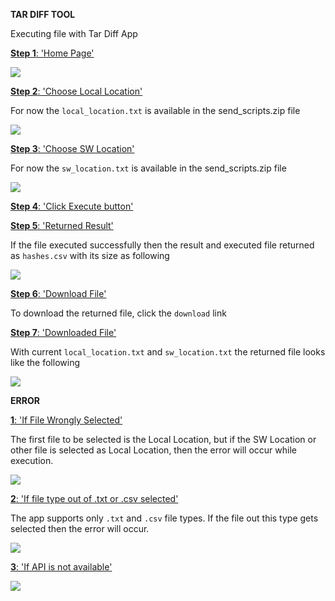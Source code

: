 **TAR DIFF TOOL**

Executing file with Tar Diff App

<u>**Step 1**: 'Home Page'</u>

![](./screenshots/home.png)


<u>**Step 2**: 'Choose Local Location'</u>

For now the `local_location.txt` is available in the send_scripts.zip file

![](./screenshots/local_location.png)


<u>**Step 3**: 'Choose SW Location'</u>

For now the `sw_location.txt` is available in the send_scripts.zip file

![](./screenshots/sw_location.png)




<u>**Step 4**: 'Click Execute button'</u>

<u>**Step 5**: 'Returned Result'</u>

If the file executed successfully then the result and executed file returned as `hashes.csv` with its size  as following

![](./screenshots/result.png)

<u>**Step 6**: 'Download File'</u>

To download the returned file, click the `download` link

<u>**Step 7**: 'Downloaded File'</u>

With current `local_location.txt` and `sw_location.txt` the returned file looks like the following

![](./screenshots/hashes.png)


**ERROR**

<u>**1**: 'If File Wrongly Selected'</u>

The first file to be selected is the Local Location, but if the SW Location or other file is
selected as Local Location, then the error will occur while execution.

![](./screenshots/error1.png)

<u>**2**: 'If file type out of .txt or .csv selected'</u>

The app supports only `.txt` and `.csv` file types. If the file out this type gets selected
then the error will occur.

![](./screenshots/error2.png)


<u>**3**: 'If API is not available'</u>

![](./screenshots/error3.png)